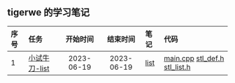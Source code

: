## tigerwe 的学习笔记

| 序号  |任务   | 开始时间   |  结束时间    |    笔记  |    代码   |
| :--- | :---  | :----:    |   :---:    |   :---  |  :---  |
| 1 | [小试牛刀-list](https://github.com/gcc-mirror/gcc/blob/releases/gcc-9/libstdc%2B%2B-v3/include/bits/stl_list.h)  | 2023-06-19  |  2023-06-19  | [list](./doc/task_1/list.md) | [main.cpp](./src/task_1/main.cpp) [stl_def.h](./src/task_1/stl_def.h) [stl_list.h](./src/task_1/stl_list.h) |